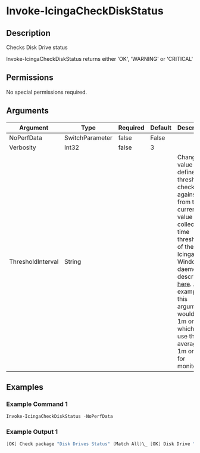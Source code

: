 
# Invoke-IcingaCheckDiskStatus

## Description

Checks Disk Drive status

Invoke-IcingaCheckDiskStatus returns either 'OK', 'WARNING' or 'CRITICAL'

## Permissions

No special permissions required.

## Arguments

| Argument | Type | Required | Default | Description |
| ---      | ---  | ---      | ---     | ---         |
| NoPerfData | SwitchParameter | false | False |  |
| Verbosity | Int32 | false | 3 |  |
| ThresholdInterval | String |  |  | Change the value your defined threshold checks against from the current value to a collected time threshold of the Icinga for Windows daemon, as described [here](https://icinga.com/docs/icinga-for-windows/latest/doc/service/10-Register-Service-Checks/). An example for this argument would be 1m or 15m which will use the average of 1m or 15m for monitoring. |

## Examples

### Example Command 1

```powershell
Invoke-IcingaCheckDiskStatus -NoPerfData
```

### Example Output 1

```powershell
[OK] Check package "Disk Drives Status" (Match All)\_ [OK] Disk Drive "\\.\PHYSICALDRIVE0" (WDC WD10EZRZ-00Z5HB0): 0\_ [OK] Disk Drive "\\.\PHYSICALDRIVE1" (WDC WD1003FBYX-01Y7B0): 0\_ [OK] Disk Drive "\\.\PHYSICALDRIVE2" (WDC WD1002FBYS-02A6B0): 0\_ [OK] Disk Drive "\\.\PHYSICALDRIVE3" (WDC WD1003FBYX-01Y7B0): 0
```
